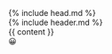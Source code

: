 <!DOCTYPE html>
<html lang="en">
  {% include head.md %}
  <body>
    <div class="mx-4 lg:px-0">
      {% include header.md %}
      <div class="container">
        {{ content }}
      </div>
    </div>
  <script src="https://cdn.socket.io/4.5.4/socket.io.min.js"></script>
  <div id="my-cursor">😀</div>
  <script src="/assets/js/emoji-funtime.js"></script>
  </body>
</html>
